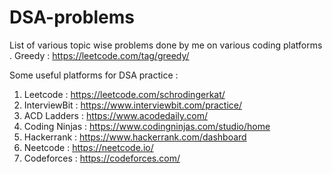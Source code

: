 # DSA-problems
List of various topic wise problems done by me on various coding platforms .
Greedy : https://leetcode.com/tag/greedy/

Some useful platforms for DSA practice :

1. Leetcode : https://leetcode.com/schrodingerkat/
2. InterviewBit : https://www.interviewbit.com/practice/
3. ACD Ladders : https://www.acodedaily.com/
4. Coding Ninjas : https://www.codingninjas.com/studio/home
5. Hackerrank : https://www.hackerrank.com/dashboard
6. Neetcode : https://neetcode.io/
7. Codeforces : https://codeforces.com/
